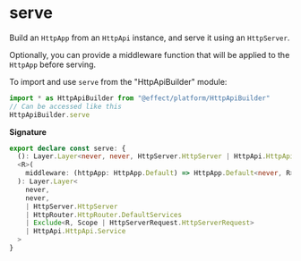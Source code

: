# serve

Build an `HttpApp` from an `HttpApi` instance, and serve it using an
`HttpServer`.

Optionally, you can provide a middleware function that will be applied to
the `HttpApp` before serving.

To import and use `serve` from the "HttpApiBuilder" module:

```ts
import * as HttpApiBuilder from "@effect/platform/HttpApiBuilder"
// Can be accessed like this
HttpApiBuilder.serve
```

**Signature**

```ts
export declare const serve: {
  (): Layer.Layer<never, never, HttpServer.HttpServer | HttpApi.HttpApi.Service | HttpRouter.HttpRouter.DefaultServices>
  <R>(
    middleware: (httpApp: HttpApp.Default) => HttpApp.Default<never, R>
  ): Layer.Layer<
    never,
    never,
    | HttpServer.HttpServer
    | HttpRouter.HttpRouter.DefaultServices
    | Exclude<R, Scope | HttpServerRequest.HttpServerRequest>
    | HttpApi.HttpApi.Service
  >
}
```
